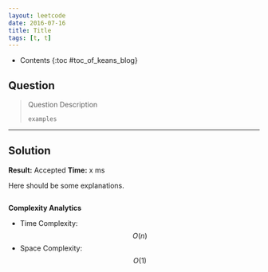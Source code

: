 ```yaml
---
layout: leetcode
date: 2016-07-16
title: Title
tags: [t, t]
---
```


* Contents
{:toc #toc_of_keans_blog}

## Question

> Question Description
>
>     examples
>     

***

## Solution

**Result:** Accepted **Time:** x ms

Here should be some explanations.

```c

```

**Complexity Analytics**

- Time Complexity: $$O(n)$$
- Space Complexity: $$O(1)$$
